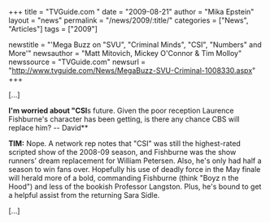 +++
title = "TVGuide.com "
date = "2009-08-21"
author = "Mika Epstein"
layout = "news"
permalink = "/news/2009/:title/"
categories = ["News", "Articles"]
tags = ["2009"]

newstitle = "'Mega Buzz on \"SVU\", \"Criminal Minds\", \"CSI\", \"Numbers\" and More'"
newsauthor = "Matt Mitovich, Mickey O'Connor & Tim Molloy"
newssource = "TVGuide.com"
newsurl = "http://www.tvguide.com/News/MegaBuzz-SVU-Criminal-1008330.aspx"
+++



[...]

**I'm worried about "CSI**s future. Given the poor reception Laurence Fishburne's character has been getting, is there any chance CBS will replace him? -- David**

**TIM:** Nope. A network rep notes that "CSI" was still the highest-rated scripted show of the 2008-09 season, and Fishburne was the show runners' dream replacement for William Petersen. Also, he's only had half a season to win fans over. Hopefully his use of deadly force in the May finale will herald more of a bold, commanding Fishburne (think "Boyz n the Hood") and less of the bookish Professor Langston. Plus, he's bound to get a helpful assist from the returning Sara Sidle.

[...]  
